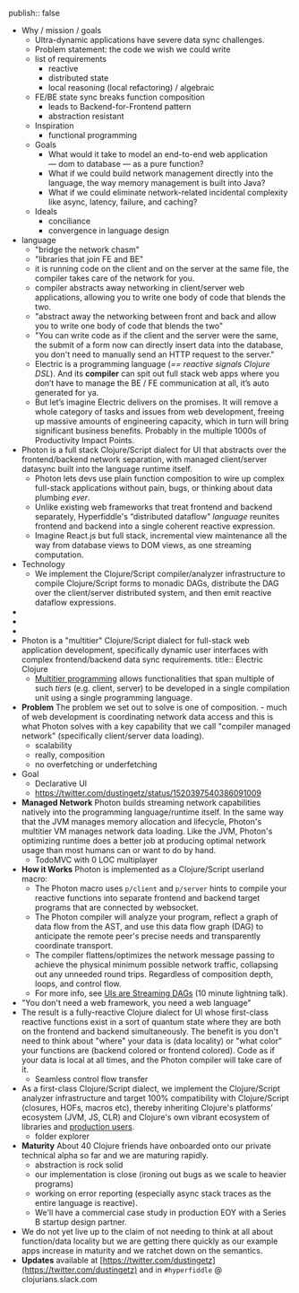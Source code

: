 publish:: false

- Why / mission / goals
	- Ultra-dynamic applications have severe data sync challenges.
	- Problem statement: the code we wish we could write
	- list of requirements
		- reactive
		- distributed state
		- local reasoning (local refactoring) / algebraic
	- FE/BE state sync breaks function composition
		- leads to Backend-for-Frontend pattern
		- abstraction resistant
	- Inspiration
		- functional programming
	- Goals
		- What would it take to model an end-to-end web application — dom to database — as a pure function?
		- What if we could build network management directly into the language, the way memory management is built into Java?
		- What if we could eliminate network-related incidental complexity like async, latency, failure, and caching?
	- Ideals
		- conciliance
		- convergence in language design
- language
	- "bridge the network chasm"
	- "libraries that join FE and BE"
	- it is running code on the client and on the server at the same file, the compiler takes care of the network for you.
	- compiler abstracts away networking in client/server web applications, allowing you to write one body of code that blends the two.
	- "abstract away the networking between front and back and allow you to write one body of code that blends the two"
	- "You can write code as if the client and the server were the same, the submit of a form now can directly insert data into the database, you don't need to manually send an HTTP request to the server."
	- Electric is a programming language (*== reactive signals Clojure DSL*). And its **compiler** can spit out full stack web apps where you don’t have to manage the BE / FE communication at all, it’s auto generated for ya.
	- But let’s imagine Electric delivers on the promises. It will remove a whole category of tasks and issues from web development, freeing up massive amounts of engineering capacity, which in turn will bring significant business benefits. Probably in the multiple 1000s of Productivity Impact Points.
- Photon is a full stack Clojure/Script dialect for UI that abstracts over the frontend/backend network separation, with managed client/server datasync built into the language runtime itself.
	- Photon lets devs use plain function composition to wire up complex full-stack applications without pain, bugs, or thinking about data plumbing _ever_.
	- Unlike existing web frameworks that treat frontend and backend separately, Hyperfiddle's “distributed dataflow” _language_ reunites frontend and backend into a single coherent reactive expression.
	- Imagine React.js but full stack, incremental view maintenance all the way from database views to DOM views, as one streaming computation.
- Technology
	- We implement the Clojure/Script compiler/analyzer infrastructure to compile Clojure/Script forms to monadic DAGs, distribute the DAG over the client/server distributed system, and then emit reactive dataflow expressions.
-
-
-
- Photon is a "multitier" Clojure/Script dialect for full-stack web application development, specifically dynamic user interfaces with complex frontend/backend data sync requirements.
  title:: Electric Clojure
	- [Multitier programming](https://en.wikipedia.org/wiki/Multitier_programming) allows functionalities that span multiple of such *tiers* (e.g. client, server) to be developed in a single compilation unit using a single programming language.
- **Problem** The problem we set out to solve is one of composition. - much of web development is coordinating network data access and this is what Photon solves with a key capability that we call "compiler managed network" (specifically client/server data loading).
	- scalability
	- really, composition
	- no overfetching or underfetching
- Goal
	- Declarative UI
	- https://twitter.com/dustingetz/status/1520397540386091009
- **Managed Network** Photon builds streaming network capabilities natively into the programming language/runtime itself. In the same way that the JVM manages memory allocation and lifecycle, Photon's multitier VM manages network data loading. Like the JVM, Photon's optimizing runtime does a better job at producing optimal network usage than most humans can or want to do by hand.
	- TodoMVC with 0 LOC multiplayer
- **How it Works** Photon is implemented as a Clojure/Script userland macro:
	- The Photon macro uses `p/client` and `p/server` hints to compile your reactive functions into separate frontend and backend target programs that are connected by websocket.
	- The Photon compiler will analyze your program, reflect a graph of data flow from the AST, and use this data flow graph (DAG) to anticipate the remote peer's precise needs and transparently coordinate transport.
	- The compiler flattens/optimizes the network message passing to achieve the physical minimum possible network traffic, collapsing out any unneeded round trips. Regardless of composition depth, loops, and control flow.
	- For more info, see [UIs are Streaming DAGs](https://www.hytradboi.com/2022/uis-are-streaming-dags) (10 minute lightning talk).
- "You don't need a web framework, you need a web language"
- The result is a fully-reactive Clojure dialect for UI whose first-class reactive functions exist in a sort of quantum state where they are both on the frontend and backend simultaneously. The benefit is you don't need to think about "where" your data is (data locality) or "what color" your functions are (backend colored or frontend colored). Code as if your data is local at all times, and the Photon compiler will take care of it.
	- Seamless control flow transfer
- As a first-class Clojure/Script dialect, we implement the Clojure/Script analyzer infrastructure and target 100% compatibility with Clojure/Script (closures, HOFs, macros etc), thereby inheriting Clojure's platforms' ecosystem (JVM, JS, CLR) and Clojure's own vibrant ecosystem of libraries and [production users](https://clojure.org/community/companies).
	- folder explorer
- **Maturity** About 40 Clojure friends have onboarded onto our private technical alpha so far and we are maturing rapidly.
	- abstraction is rock solid
	- our implementation is close (ironing out bugs as we scale to heavier programs)
	- working on error reporting (especially async stack traces as the entire language is reactive).
	- We'll have a commercial case study in production EOY with a Series B startup design partner.
- We do not yet live up to the claim of not needing to think at all about function/data locality but we are getting there quickly as our example apps increase in maturity and we ratchet down on the semantics.
- **Updates** available at [https://twitter.com/dustingetz](https://twitter.com/dustingetz) and in `#hyperfiddle` @ clojurians.slack.com